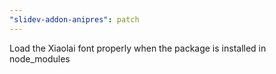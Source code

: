 ```yaml
---
"slidev-addon-anipres": patch
---
```


Load the Xiaolai font properly when the package is installed in node_modules
